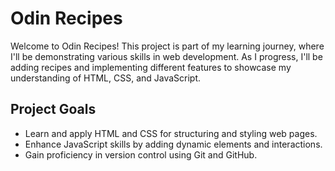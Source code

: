# Odin Recipes

Welcome to Odin Recipes! This project is part of my learning journey, where I'll be demonstrating various skills in web development. As I progress, I'll be adding recipes and implementing different features to showcase my understanding of HTML, CSS, and JavaScript.

## Project Goals
- Learn and apply HTML and CSS for structuring and styling web pages.
- Enhance JavaScript skills by adding dynamic elements and interactions.
- Gain proficiency in version control using Git and GitHub.

